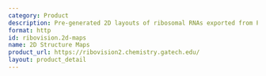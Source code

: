 ```yaml
---
category: Product
description: Pre-generated 2D layouts of ribosomal RNAs exported from PDBe API
format: http
id: ribovision.2d-maps
name: 2D Structure Maps
product_url: https://ribovision2.chemistry.gatech.edu/
layout: product_detail
---
```

